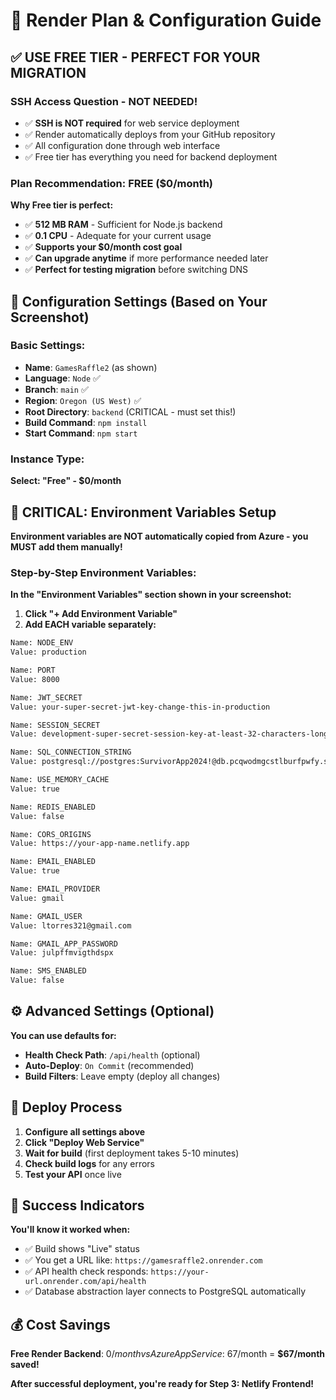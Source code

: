 # 🎯 Render Plan & Configuration Guide

## ✅ **USE FREE TIER - PERFECT FOR YOUR MIGRATION**

### SSH Access Question - **NOT NEEDED!**
- ✅ **SSH is NOT required** for web service deployment
- ✅ Render automatically deploys from your GitHub repository  
- ✅ All configuration done through web interface
- ✅ Free tier has everything you need for backend deployment

### Plan Recommendation: **FREE ($0/month)**
**Why Free tier is perfect:**
- ✅ **512 MB RAM** - Sufficient for Node.js backend
- ✅ **0.1 CPU** - Adequate for your current usage
- ✅ **Supports your $0/month cost goal** 
- ✅ **Can upgrade anytime** if more performance needed later
- ✅ **Perfect for testing migration** before switching DNS

## 🔧 Configuration Settings (Based on Your Screenshot)

### Basic Settings:
- **Name**: `GamesRaffle2` (as shown)
- **Language**: `Node` ✅
- **Branch**: `main` ✅  
- **Region**: `Oregon (US West)` ✅
- **Root Directory**: `backend` (CRITICAL - must set this!)
- **Build Command**: `npm install`
- **Start Command**: `npm start`

### Instance Type:
**Select: "Free" - $0/month**

## 🚨 CRITICAL: Environment Variables Setup

**Environment variables are NOT automatically copied from Azure - you MUST add them manually!**

### Step-by-Step Environment Variables:

**In the "Environment Variables" section shown in your screenshot:**

1. **Click "+ Add Environment Variable"**
2. **Add EACH variable separately:**

```bash
Name: NODE_ENV
Value: production

Name: PORT  
Value: 8000

Name: JWT_SECRET
Value: your-super-secret-jwt-key-change-this-in-production

Name: SESSION_SECRET
Value: development-super-secret-session-key-at-least-32-characters-long-for-games-raffle

Name: SQL_CONNECTION_STRING
Value: postgresql://postgres:SurvivorApp2024!@db.pcqwodmgcstlburfpwfy.supabase.co:5432/postgres

Name: USE_MEMORY_CACHE
Value: true

Name: REDIS_ENABLED
Value: false

Name: CORS_ORIGINS
Value: https://your-app-name.netlify.app

Name: EMAIL_ENABLED
Value: true

Name: EMAIL_PROVIDER
Value: gmail

Name: GMAIL_USER
Value: ltorres321@gmail.com

Name: GMAIL_APP_PASSWORD
Value: julpffmvigthdspx

Name: SMS_ENABLED
Value: false
```

## ⚙️ Advanced Settings (Optional)

**You can use defaults for:**
- **Health Check Path**: `/api/health` (optional)
- **Auto-Deploy**: `On Commit` (recommended)
- **Build Filters**: Leave empty (deploy all changes)

## 🚀 Deploy Process

1. **Configure all settings above**
2. **Click "Deploy Web Service"**  
3. **Wait for build** (first deployment takes 5-10 minutes)
4. **Check build logs** for any errors
5. **Test your API** once live

## 🎯 Success Indicators

**You'll know it worked when:**
- ✅ Build shows "Live" status
- ✅ You get a URL like: `https://gamesraffle2.onrender.com`
- ✅ API health check responds: `https://your-url.onrender.com/api/health`
- ✅ Database abstraction layer connects to PostgreSQL automatically

## 💰 Cost Savings

**Free Render Backend**: $0/month vs Azure App Service: ~$67/month = **$67/month saved!**

**After successful deployment, you're ready for Step 3: Netlify Frontend!**